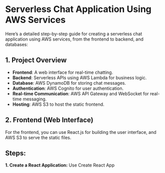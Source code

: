 
# Serverless Chat Application Using AWS Services
  Here’s a detailed step-by-step guide for creating a serverless chat application using AWS services, from the frontend to backend, and databases:

## 1. Project Overview
- **Frontend**: A web interface for real-time chatting.
- **Backend**: Serverless APIs using AWS Lambda for business logic.
- **Database**: AWS DynamoDB for storing chat messages.
- **Authentication**: AWS Cognito for user authentication.
- **Real-time Communication**: AWS API Gateway and WebSocket for real-time messaging.
- **Hosting**: AWS S3 to host the static frontend.

## 2. Frontend (Web Interface)
   For the frontend, you can use React.js for building the user interface, and AWS S3 to serve the static files.

## Steps:
  **1. Create a React Application:**
   Use Create React App
